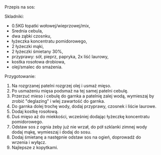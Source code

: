 Przepis na sos:

Skladniki:
- 0.5KG łopatki wołowej/wieprzowej/mix,
- Srednia cebula,
- dwa ząbki czosnku,
- łyżeczka koncentratu pomidorowego,
- 2 łyżeczki mąki,
- 2 łyżeczki śmietany 30%,
- przyprawy: sół, pieprz, papryka, 2x liść laurowy,
- kostka rosołowa drobiowa,
- olej/smalec do smażenia.

Przygotowanie:
1. Na rozgrzanej patelni rozgrzej olej i usmaż mięso.
2. Po usmażeniu mięsa podsmaż na tej samej patelni cebulę.
3. Przerzuć mieso i cebulę do garnka a patelnię zalej wodą, wymieszaj by zrobić "deglazing" i wlej zawartość do garnka.
4. Do garnka dolej trochę wody, dodaj przyprawy, czosnek i liście laurowe.
5. Dodaj kostkę rosołową.
6. Duś mięso aż do miekkości, wcześniej dodając łyżeczkę koncentratu pomidorowego.
7. Odstaw sos z ognia żeby już nie wrzał, do pół szklanki zimnej wody dodaj mąkę, wymieszaj i dodaj do sosu.
8. Dodaj śmietanę a następnie odstaw sos na ogień, doprowadź do wrzenia i wyłącz.
9. Najlepsze z kopytkami.
